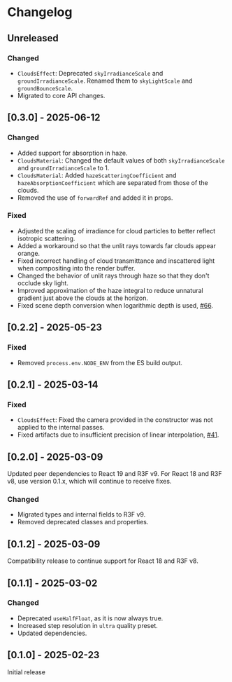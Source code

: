 # Changelog

## Unreleased

### Changed

- `CloudsEffect`: Deprecated `skyIrradianceScale` and `groundIrradianceScale`. Renamed them to `skyLightScale` and `groundBounceScale`.
- Migrated to core API changes.

## [0.3.0] - 2025-06-12

### Changed

- Added support for absorption in haze.
- `CloudsMaterial`: Changed the default values of both `skyIrradianceScale` and `groundIrradianceScale` to 1.
- `CloudsMaterial`: Added `hazeScatteringCoefficient` and `hazeAbsorptionCoefficient` which are separated from those of the clouds.
- Removed the use of `forwardRef` and added it in props.

### Fixed

- Adjusted the scaling of irradiance for cloud particles to better reflect isotropic scattering.
- Added a workaround so that the unlit rays towards far clouds appear orange.
- Fixed incorrect handling of cloud transmittance and inscattered light when compositing into the render buffer.
- Changed the behavior of unlit rays through haze so that they don't occlude sky light.
- Improved approximation of the haze integral to reduce unnatural gradient just above the clouds at the horizon.
- Fixed scene depth conversion when logarithmic depth is used, [#66](https://github.com/takram-design-engineering/three-geospatial/pull/66).

## [0.2.2] - 2025-05-23

### Fixed

- Removed `process.env.NODE_ENV` from the ES build output.

## [0.2.1] - 2025-03-14

### Fixed

- `CloudsEffect`: Fixed the camera provided in the constructor was not applied to the internal passes.
- Fixed artifacts due to insufficient precision of linear interpolation, [#41](https://github.com/takram-design-engineering/three-geospatial/issues/41).

## [0.2.0] - 2025-03-09

Updated peer dependencies to React 19 and R3F v9. For React 18 and R3F v8, use version 0.1.x, which will continue to receive fixes.

### Changed

- Migrated types and internal fields to R3F v9.
- Removed deprecated classes and properties.

## [0.1.2] - 2025-03-09

Compatibility release to continue support for React 18 and R3F v8.

## [0.1.1] - 2025-03-02

### Changed

- Deprecated `useHalfFloat`, as it is now always true.
- Increased step resolution in `ultra` quality preset.
- Updated dependencies.

## [0.1.0] - 2025-02-23

Initial release
